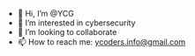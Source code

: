 - 👋 Hi, I’m @YCG
- 👀 I’m interested in cybersecurity
- 💞️ I’m looking to collaborate
- 📫 How to reach me: ycoders.info@gmail.com

<!---
teamUZBEK/teamUZBEK is a ✨ special ✨ repository because its `README.md` (this file) appears on your GitHub profile.
You can click the Preview link to take a look at your changes.
--->
